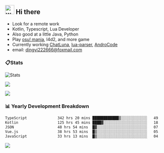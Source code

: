 ## <img alt="wave" src="https://raw.githubusercontent.com/MartinHeinz/MartinHeinz/master/wave.gif" width="30px"> Hi there

- Look for a remote work
- Kotlin, Typescript, Lua Developer
- Also good at a little Java, Python
- Play [osu! mania](https://osu.ppy.sh/users/29808669), l4d2, and more game
- Currently working [ChatLuna](https://github.com/ChatLunaLab), [lua-parser](https://github.com/dingyi222666/lua-parser), [AndroCode](https://github.com/dingyi222666/AndroCode)
- email: [dingyi222666@foxmail.com](mailto:dingyi222666@foxmail.com)

### 📋Stats

![Stats](https://github-readme-stats.vercel.app/api?username=dingyi222666&show_icons=true&icon_color=47A69E&title_color=47A69E&count_private=true)    

![](https://api.githubtrends.io/user/svg/dingyi222666/langs?time_range=one_year&include_private=True&loc_metric=changed&theme=classic)

![](http://github-profile-summary-cards.vercel.app/api/cards/productive-time?username=dingyi222666&theme=nord_dark&utcOffset=8)

### 📊 Yearly Development Breakdown

<!--START_SECTION:waka-->

```txt
TypeScript              342 hrs 20 mins ████████████▒░░░░░░░░░░░░   49.76 %
Kotlin                  125 hrs 45 mins ████▓░░░░░░░░░░░░░░░░░░░░   18.28 %
JSON                    48 hrs 54 mins  █▓░░░░░░░░░░░░░░░░░░░░░░░   07.11 %
Vue.js                  38 hrs 53 mins  █▒░░░░░░░░░░░░░░░░░░░░░░░   05.65 %
JavaScript              33 hrs 13 mins  █▒░░░░░░░░░░░░░░░░░░░░░░░   04.83 %
```

<!--END_SECTION:waka-->

![](https://komarev.com/ghpvc/?username=dingyi222666)
